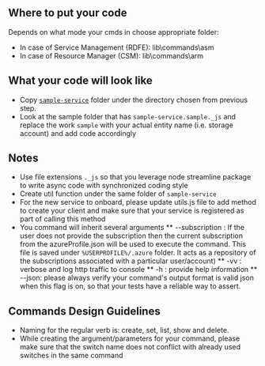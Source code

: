 ## Where to put your code
Depends on what mode your cmds in choose appropriate folder:
* In case of Service Management (RDFE): lib\commands\asm
* In case of Resource Manager (CSM): lib\commands\arm

## What your code will look like
* Copy [`sample-service`](./sample-service) folder under the directory chosen from previous step.
* Look at the sample folder that has `sample-service.sample._js` and replace the work `sample` with your actual entity name (i.e. storage account) and add code accordingly

## Notes
* Use file extensions `._js` so that you leverage node streamline package to write async code with synchronized coding style
* Create util function under the same folder of `sample-service`
* For the new service to onboard, please update utils.js file to add method to create your client and make sure that your service is registered as part of calling this method
* You command will inherit several arguments
   ** --subscription : If the user does not provide the subscription then the current subscription from the azureProfile.json will be used to execute the command. This file is saved under ```%USERPROFILE%/.azure``` folder. It acts as a repository of the subscriptions associated with a particular user/account)
   ** -vv : verbose and log http traffic to console
   ** -h  : provide help information
   ** --json: please always verify your command's output format is valid json when this flag is on, so that your tests have a reliable way to assert.

## Commands Design Guidelines
* Naming for the regular verb is: create, set, list, show and delete.
* While creating the argument/parameters for your command, please make sure that the switch name does not conflict with already used switches in the same command
